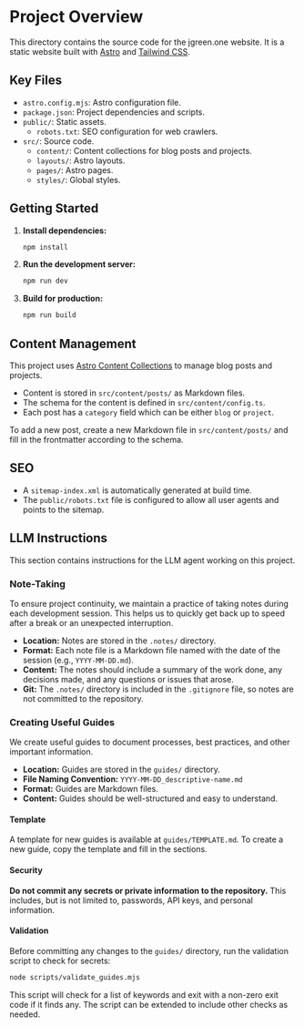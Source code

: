 # Project Overview

This directory contains the source code for the jgreen.one website. It is a static website built with [Astro](https://astro.build/) and [Tailwind CSS](https://tailwindcss.com/).

## Key Files

*   `astro.config.mjs`: Astro configuration file.
*   `package.json`: Project dependencies and scripts.
*   `public/`: Static assets.
    *   `robots.txt`: SEO configuration for web crawlers.
*   `src/`: Source code.
    *   `content/`: Content collections for blog posts and projects.
    *   `layouts/`: Astro layouts.
    *   `pages/`: Astro pages.
    *   `styles/`: Global styles.

## Getting Started

1.  **Install dependencies:**

    ```bash
    npm install
    ```

2.  **Run the development server:**

    ```bash
    npm run dev
    ```

3.  **Build for production:**

    ```bash
    npm run build
    ```

## Content Management

This project uses [Astro Content Collections](https://docs.astro.build/en/guides/content-collections/) to manage blog posts and projects.

*   Content is stored in `src/content/posts/` as Markdown files.
*   The schema for the content is defined in `src/content/config.ts`.
*   Each post has a `category` field which can be either `blog` or `project`.

To add a new post, create a new Markdown file in `src/content/posts/` and fill in the frontmatter according to the schema.

## SEO

*   A `sitemap-index.xml` is automatically generated at build time.
*   The `public/robots.txt` file is configured to allow all user agents and points to the sitemap.

## LLM Instructions

This section contains instructions for the LLM agent working on this project.

### Note-Taking

To ensure project continuity, we maintain a practice of taking notes during each development session. This helps us to quickly get back up to speed after a break or an unexpected interruption.

*   **Location:** Notes are stored in the `.notes/` directory.
*   **Format:** Each note file is a Markdown file named with the date of the session (e.g., `YYYY-MM-DD.md`).
*   **Content:** The notes should include a summary of the work done, any decisions made, and any questions or issues that arose.
*   **Git:** The `.notes/` directory is included in the `.gitignore` file, so notes are not committed to the repository.

### Creating Useful Guides

We create useful guides to document processes, best practices, and other important information.

*   **Location:** Guides are stored in the `guides/` directory.
*   **File Naming Convention:** `YYYY-MM-DD_descriptive-name.md`
*   **Format:** Guides are Markdown files.
*   **Content:** Guides should be well-structured and easy to understand.

#### Template

A template for new guides is available at `guides/TEMPLATE.md`. To create a new guide, copy the template and fill in the sections.

#### Security

**Do not commit any secrets or private information to the repository.** This includes, but is not limited to, passwords, API keys, and personal information.

#### Validation

Before committing any changes to the `guides/` directory, run the validation script to check for secrets:

```bash
node scripts/validate_guides.mjs
```

This script will check for a list of keywords and exit with a non-zero exit code if it finds any. The script can be extended to include other checks as needed.